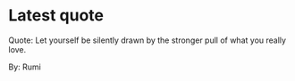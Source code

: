 # Latest quote 

Quote: Let yourself be silently drawn by the stronger pull of what you really love. 

By: Rumi